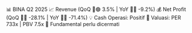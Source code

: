 📊 BINA Q2 2025
📈 Revenue (QoQ 🔼🟢 3.5% | YoY 🔻🔴 -9.2%)
💰 Net Profit (QoQ 🔻🔴 -28.1% | YoY 🔻🔴 -71.4%)
💡 Cash Operasi: Positif
🧮 Valuasi: PER 733x | PBV 7.5x
🧱 Fundamental perlu dicermati
